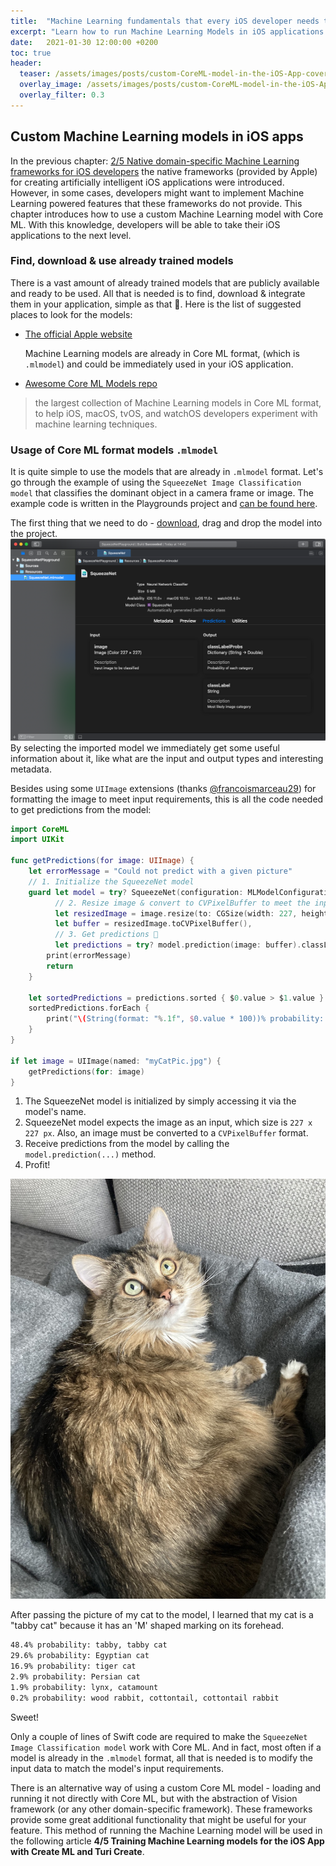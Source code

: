 ```yaml
---
title:  "Machine Learning fundamentals that every iOS developer needs to know: 3/5 How to use a custom Core ML model in the iOS App"
excerpt: "Learn how to run Machine Learning Models in iOS applications with Core ML."
date:   2021-01-30 12:00:00 +0200
toc: true
header:
  teaser: /assets/images/posts/custom-CoreML-model-in-the-iOS-App-cover.jpg
  overlay_image: /assets/images/posts/custom-CoreML-model-in-the-iOS-App-cover.jpg
  overlay_filter: 0.3
---
```


## Custom Machine Learning models in iOS apps

In the previous chapter: [2/5 Native domain-specific Machine Learning frameworks for iOS developers](/ML-fundamentals-that-every-iOS-developer-needs-to-know-2-5-Native-domain-specific-ML-frameworks-for-iOS-developers) the native frameworks (provided by Apple) for creating artificially intelligent iOS applications were introduced. However, in some cases, developers might want to implement Machine Learning powered features that these frameworks do not provide. This chapter introduces how to use a custom Machine Learning model with Core ML. With this knowledge, developers will be able to take their iOS applications to the next level.

### Find, download & use already trained models

There is a vast amount of already trained models that are publicly available and ready to be used. All that is needed is to find, download & integrate them in your application, simple as that 🚀. Here is the list of suggested places to look for the models:

- [The official Apple website](https://developer.apple.com/machine-learning/models/)
  
  Machine Learning models are already in Core ML format, (which is `.mlmodel`) and could be immediately used in your iOS application.

- [Awesome Core ML Models repo](https://github.com/likedan/Awesome-CoreML-Models)

> the largest collection of Machine Learning models in Core ML format, to help iOS, macOS, tvOS, and watchOS developers experiment with machine learning techniques.

### Usage of Core ML format models `.mlmodel`

It is quite simple to use the models that are already in `.mlmodel` format. Let's go through the example of using the `SqueezeNet Image Classification model` that classifies the dominant object in a camera frame or image. The example code is written in the Playgrounds project and [can be found here](https://github.com/arminasr/arminasr.github.io-playgrounds/tree/master/SqueezeNetPlayground/SqueezeNetPlayground.playground).

The first thing that we need to do - [download](https://ml-assets.apple.com/coreml/models/Image/ObjectDetection/YOLOv3Tiny/YOLOv3Tiny.mlmodel), drag and drop the model into the project.
![squeezeNetInfo](/assets/images/posts/squeezeNetInfo.png)
By selecting the imported model we immediately get some useful information about it, like what are the input and output types and interesting metadata.

Besides using some `UIImage` extensions (thanks [@francoismarceau29](https://gist.github.com/francoismarceau29/abac55c22f6e440800d1d73d72bf2225#file-uiimage-cvpixelbuffer-swift)) for formatting the image to meet input requirements, this is all the code needed to get predictions from the model:

```swift
import CoreML
import UIKit

func getPredictions(for image: UIImage) {
    let errorMessage = "Could not predict with a given picture"
    // 1. Initialize the SqueezeNet model
    guard let model = try? SqueezeNet(configuration: MLModelConfiguration()),
          // 2. Resize image & convert to CVPixelBuffer to meet the input requirements
          let resizedImage = image.resize(to: CGSize(width: 227, height: 227)),
          let buffer = resizedImage.toCVPixelBuffer(),
          // 3. Get predictions 🚀
          let predictions = try? model.prediction(image: buffer).classLabelProbs else {
        print(errorMessage)
        return
    }

    let sortedPredictions = predictions.sorted { $0.value > $1.value }
    sortedPredictions.forEach {
        print("\(String(format: "%.1f", $0.value * 100))% probability: \($0.key)")
    }
}

if let image = UIImage(named: "myCatPic.jpg") {
    getPredictions(for: image)
}
```

1. The SqueezeNet model is initialized by simply accessing it via the model's name.
2. SqueezeNet model expects the image as an input, which size is `227 x 227 px`. Also, an image must be converted to a `CVPixelBuffer` format.
3. Receive predictions from the model by calling the `model.prediction(...)` method.
4. Profit!

![My Cat](/assets/images/posts/myCatPic.jpg)

After passing the picture of my cat to the model, I learned that my cat is a "tabby cat" because it has an 'M' shaped marking on its forehead.

```bash
48.4% probability: tabby, tabby cat
29.6% probability: Egyptian cat
16.9% probability: tiger cat
2.9% probability: Persian cat
1.9% probability: lynx, catamount
0.2% probability: wood rabbit, cottontail, cottontail rabbit
```

Sweet!

Only a couple of lines of Swift code are required to make the `SqueezeNet Image Classification model` work with Core ML. And in fact, most often if a model is already in the `.mlmodel` format, all that is needed is to modify the input data to match the model's input requirements.

There is an alternative way of using a custom Core ML model - loading and running it not directly with Core ML, but with the abstraction of Vision framework (or any other domain-specific framework). These frameworks provide some great additional functionality that might be useful for your feature. This method of running the Machine Learning model will be used in the following article **4/5 Training Machine Learning models for the iOS App with Create ML and Turi Create**.
